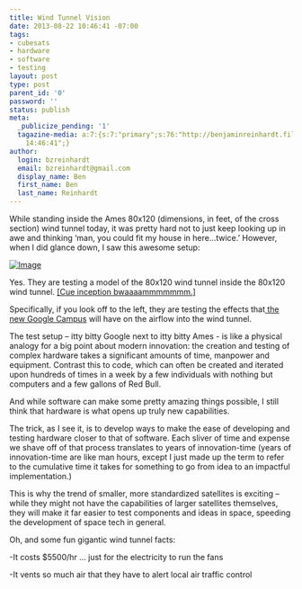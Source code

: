 ```yaml
---
title: Wind Tunnel Vision
date: 2013-08-22 10:46:41 -07:00
tags:
- cubesats
- hardware
- software
- testing
layout: post
type: post
parent_id: '0'
password: ''
status: publish
meta:
  _publicize_pending: '1'
  tagazine-media: a:7:{s:7:"primary";s:76:"http://benjaminreinhardt.files.wordpress.com/2013/08/2013-08-21-09-50-31.jpg";s:6:"images";a:1:{s:76:"http://benjaminreinhardt.files.wordpress.com/2013/08/2013-08-21-09-50-31.jpg";a:6:{s:8:"file_url";s:76:"http://benjaminreinhardt.files.wordpress.com/2013/08/2013-08-21-09-50-31.jpg";s:5:"width";i:3264;s:6:"height";i:2448;s:4:"type";s:5:"image";s:4:"area";i:7990272;s:9:"file_path";b:0;}}s:6:"videos";a:0:{}s:11:"image_count";i:1;s:6:"author";s:8:"44242401";s:7:"blog_id";s:8:"46163602";s:9:"mod_stamp";s:19:"2013-08-22
    14:46:41";}
author:
  login: bzreinhardt
  email: bzreinhardt@gmail.com
  display_name: Ben
  first_name: Ben
  last_name: Reinhardt
---
```


<p>While standing inside the Ames 80x120 (dimensions, in feet, of the cross section) wind tunnel today, it was pretty hard not to just keep looking up in awe and thinking ‘man, you could fit my house in here…twice.’ However, when I did glance down, I saw this awesome setup:</p>
<p><a href="http://benjaminreinhardt.files.wordpress.com/2013/08/2013-08-21-09-50-31.jpg"><img class="size-full wp-image" id="i-614" alt="Image" src="{{ site.baseurl }}/assets/2013-08-21-09-50-31.jpg?w=650" /></a></p>
<p>Yes. They are testing a model of the 80x120 wind tunnel inside the 80x120 wind tunnel. <a href="http://inception.davepedu.com/" target="_blank">[Cue inception bwaaaammmmmmm.]</a></p>
<p>Specifically, if you look off to the left, they are testing the effects that<a href="http://www.mercurynews.com/ci_23651597/google-delays-new-campus" target="_blank"> the new Google Campus</a> will have on the airflow into the wind tunnel. </p>
<p>The test setup – itty bitty Google next to itty bitty Ames - is like a physical analogy for a big point about modern innovation: the creation and testing of complex hardware takes a significant amounts of time, manpower and equipment. Contrast this to code, which can often be created and iterated upon hundreds of times in a week by a few individuals with nothing but computers and a few gallons of Red Bull.</p>
<p>And while software can make some pretty amazing things possible, I still think that hardware is what opens up truly new capabilities.</p>
<p>The trick, as I see it, is to develop ways to make the ease of developing and testing hardware closer to that of software. Each sliver of time and expense we shave off of that process translates to years of innovation-time (years of innovation-time are like man hours, except I just made up the term to refer to the cumulative time it takes for something to go from idea to an impactful implementation.)</p>
<p>This is why the trend of smaller, more standardized satellites is exciting – while they might not have the capabilities of larger satellites themselves, they will make it far easier to test components and ideas in space, speeding the development of space tech in general.</p>
<p>Oh, and some fun gigantic wind tunnel facts:</p>
<p>-It costs $5500/hr … just for the electricity to run the fans</p>
<p>-It vents so much air that they have to alert local air traffic control</p>
